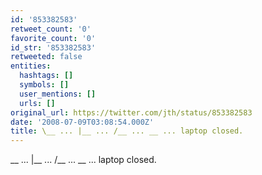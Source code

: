 ```yaml
---
id: '853382583'
retweet_count: '0'
favorite_count: '0'
id_str: '853382583'
retweeted: false
entities:
  hashtags: []
  symbols: []
  user_mentions: []
  urls: []
original_url: https://twitter.com/jth/status/853382583
date: '2008-07-09T03:08:54.000Z'
title: \__ ... |__ ... /__ ... __ ... laptop closed.
---
```


\__ ... |__ ... /__ ... __ ... laptop closed.
